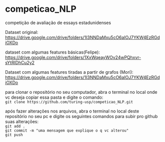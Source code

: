 # competicao_NLP
competição de avaliação de essays estadunidenses


Dataset original: https://drive.google.com/drive/folders/1I3NNDaMxu5cO6aIOJ7YKW4EzRGdiOXDo

dataset com algumas features básicas(Felipe): https://drive.google.com/drive/folders/1XxWqeayWOv24wPQhxvr-sYtRIDhCu2y2

Dataset com algumas features tiradas a partir de grafos (Mori): https://drive.google.com/drive/folders/1I3NNDaMxu5cO6aIOJ7YKW4EzRGdiOXDo


para clonar o repositório no seu computador, abra o terminal no local onde vc deseja copiar essa pasta e digite o comando:<br>
`git clone https://github.com/turing-usp/competicao_NLP.git`

após fazer alterações nos arquivos, abra o terminal no local deste repositório no seu pc e digite os seguintes comandos para subir pro github suas alterações:<br>
``git add .``<br>
``git commit -m "uma mensagem que explique o q vc alterou"``<br>
``git push``<br>
